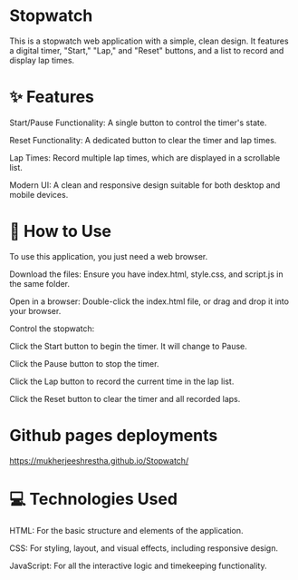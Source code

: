 # Stopwatch
This is a stopwatch web application with a simple, clean design. It features a digital timer, "Start," "Lap," and "Reset" buttons, and a list to record and display lap times. 

# ✨ Features
Start/Pause Functionality: A single button to control the timer's state.

Reset Functionality: A dedicated button to clear the timer and lap times.

Lap Times: Record multiple lap times, which are displayed in a scrollable list.

Modern UI: A clean and responsive design suitable for both desktop and mobile devices.

# 🚀 How to Use
To use this application, you just need a web browser.

Download the files: Ensure you have index.html, style.css, and script.js in the same folder.

Open in a browser: Double-click the index.html file, or drag and drop it into your browser.

Control the stopwatch:

Click the Start button to begin the timer. It will change to Pause.

Click the Pause button to stop the timer.

Click the Lap button to record the current time in the lap list.

Click the Reset button to clear the timer and all recorded laps.

# Github pages deployments
https://mukherjeeshrestha.github.io/Stopwatch/

# 💻 Technologies Used
HTML: For the basic structure and elements of the application.

CSS: For styling, layout, and visual effects, including responsive design.

JavaScript: For all the interactive logic and timekeeping functionality.
